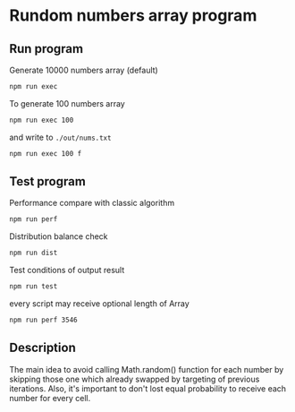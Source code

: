 # Rundom numbers array program
## Run program
Generate 10000 numbers array (default)
```sh
npm run exec
```
To generate 100 numbers array
```sh
npm run exec 100
```
and write to `./out/nums.txt`
```sh
npm run exec 100 f
```
## Test program
Performance compare with classic algorithm
```sh
npm run perf
```
Distribution balance check
```sh
npm run dist
```
Test conditions of output result
```sh
npm run test
```
every script may receive optional length of Array
```sh
npm run perf 3546
```

## Description
The main idea to avoid calling Math.random() function for each number by skipping those one which already swapped by targeting of previous iterations.
Also, it's important to don't lost equal probability to receive each number for every cell.